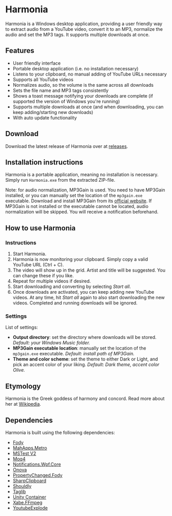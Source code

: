 # Harmonia
Harmonia is a Windows desktop application, providing a user friendly way to extract audio from a YouTube video, convert it to an MP3, normalize the audio and set the MP3 tags. It supports multiple downloads at once.

## Features
- User friendly interface
- Portable desktop application (i.e. no installation necessary)
- Listens to your clipboard, no manual adding of YouTube URLs necessary
- Supports all YouTube videos
- Normalizes audio, so the volume is the same across all downloads
- Sets the file name and MP3 tags consistently
- Shows a toast message notifying your downloads are complete (if supported the version of Windows you're running)
- Supports multiple downloads at once (and when downloading, you can keep adding/starting new downloads)
- With auto update functionality

## Download
Download the latest release of Harmonia over at [releases](https://github.com/rik-smeets/Harmonia/releases).

## Installation instructions
Harmonia is a portable application, meaning no installation is necessary. Simply run `Harmonia.exe` from the extracted ZIP-file. 

Note: for audio normalization, MP3Gain is used. You need to have MP3Gain installed, or you can manually set the location of the `mp3gain.exe` executable. Download and install MP3Gain from its [official website](http://mp3gain.sourceforge.net/).
If MP3Gain is not installed or the executable cannot be located, audio normalization will be skipped. You will receive a notification beforehand.

## How to use Harmonia
### Instructions
1. Start Harmonia.
2. Harmonia is now monitoring your clipboard. Simply copy a valid YouTube URL (Ctrl + C).
3. The video will show up in the grid. Artist and title will be suggested. You can change these if you like.
4. Repeat for multiple videos if desired.
5. Start downloading and converting by selecting *Start all*. 
6. Once downloads are activated, you can keep adding new YouTube videos. At any time, hit *Start all* again to also start downloading the new videos. Completed and running downloads will be ignored.

### Settings
List of settings:
- **Output directory**: set the directory where downloads will be stored. *Default: your Windows Music folder.*
- **MP3Gain executable location**: manually set the location of the `mp3gain.exe` executable. *Default: install path of MP3Gain.*
- **Theme and color scheme**: set the theme to either Dark or Light, and pick an accent color of your liking. *Default: Dark theme, accent color Olive.*

## Etymology
Harmonia is the Greek goddess of harmony and concord. Read more about her at [Wikipedia](https://en.wikipedia.org/wiki/Harmonia).

## Dependencies
Harmonia is built using the following dependencies:
- [Fody](https://github.com/Fody/Fody)
- [MahApps.Metro](https://github.com/MahApps/MahApps.Metro)
- [MSTest V2](https://github.com/microsoft/testfx)
- [Moq4](https://github.com/moq/moq4)
- [Notifications.Wpf.Core](https://github.com/mjuen/Notifications.Wpf.Core)
- [Onova](https://github.com/Tyrrrz/Onova)
- [PropertyChanged.Fody](https://github.com/Fody/PropertyChanged)
- [SharpClipboard](https://github.com/Willy-Kimura/SharpClipboard)
- [Shouldly](https://github.com/shouldly/shouldly)
- [Taglib](https://github.com/mono/taglib-sharp/)
- [Unity Container](https://github.com/unitycontainer/unity)
- [Xabe.FFmpeg](https://github.com/tomaszzmuda/Xabe.FFmpeg)
- [YoutubeExplode](https://github.com/Tyrrrz/YoutubeExplode)